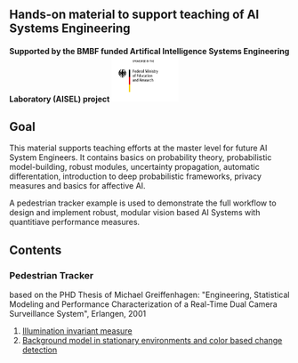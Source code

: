 ## Hands-on material to support teaching of AI Systems Engineering

#### Supported by the BMBF funded Artifical Intelligence Systems Engineering Laboratory (AISEL) project  <img src="pics/BMBF_gefoerdert_2017_en.jpg" width="120">




## Goal
This material supports teaching efforts at the master level for future AI System Engineers. 
It contains basics on probability theory, probabilistic model-building, robust modules, uncertainty propagation, automatic differentation, introduction to deep probabilistic frameworks, privacy measures and basics for affective AI.
<p>A pedestrian tracker example is used to demonstrate the full workflow to design and implement robust, modular vision based AI Systems with quantitiave performance measures.</p>

## Contents

### Pedestrian Tracker
based on the PHD Thesis of Michael Greiffenhagen: "Engineering, Statistical Modeling and Performance Characterization of a Real-Time Dual Camera Surveillance System", Erlangen, 2001
1. [Illumination invariant measure](notebooks/PedestrianDetector-IlluminInvMeasure.ipynb)
2. [Background model in stationary environments and color based change detection](notebooks/PersonTracker-BackgroundModel.ipynb)
